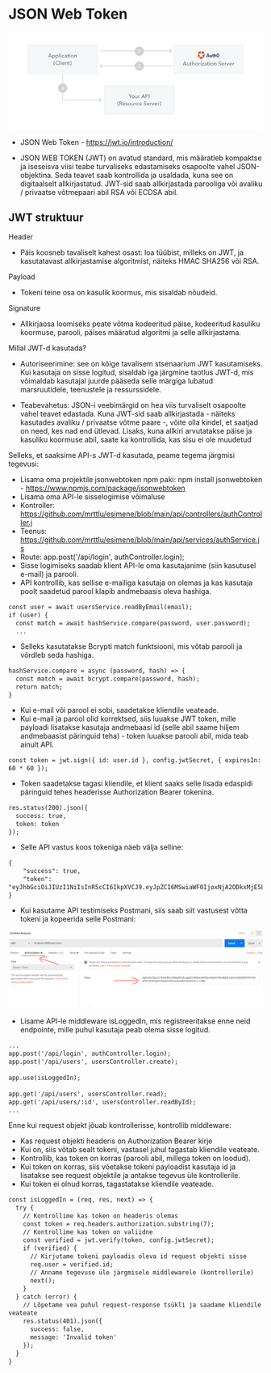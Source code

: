 # JSON Web Token

![Allikas](/pildid/jsonwebtoken.png)

-   JSON Web Token - https://jwt.io/introduction/

-   JSON WEB TOKEN (JWT) on avatud standard, mis määratleb kompaktse ja iseseisva viisi teabe turvaliseks edastamiseks osapoolte vahel JSON-objektina. Seda teavet saab kontrollida ja usaldada, kuna see on digitaalselt allkirjastatud. JWT-sid saab allkirjastada parooliga või avaliku / privaatse võtmepaari abil RSA või ECDSA abil.

## JWT struktuur

Header

-   Päis koosneb tavaliselt kahest osast: loa tüübist, milleks on JWT, ja kasutatavast allkirjastamise algoritmist, näiteks HMAC SHA256 või RSA.

Payload

-   Tokeni teine osa on kasulik koormus, mis sisaldab nõudeid.

Signature

-   Allkirjaosa loomiseks peate võtma kodeeritud päise, kodeeritud kasuliku koormuse, parooli, päises määratud algoritmi ja selle allkirjastama.

Millal JWT-d kasutada?

-   Autoriseerimine: see on kõige tavalisem stsenaarium JWT kasutamiseks. Kui kasutaja on sisse logitud, sisaldab iga järgmine taotlus JWT-d, mis võimaldab kasutajal juurde pääseda selle märgiga lubatud marsruutidele, teenustele ja ressurssidele.

-   Teabevahetus: JSON-i veebimärgid on hea viis turvaliselt osapoolte vahel teavet edastada. Kuna JWT-sid saab allkirjastada - näiteks kasutades avaliku / privaatse võtme paare -, võite olla kindel, et saatjad on need, kes nad end ütlevad. Lisaks, kuna allkiri arvutatakse päise ja kasuliku koormuse abil, saate ka kontrollida, kas sisu ei ole muudetud

Selleks, et saaksime API-s JWT-d kasutada, peame tegema järgmisi tegevusi:

-   Lisama oma projektile jsonwebtoken npm paki: npm install jsonwebtoken - https://www.npmjs.com/package/jsonwebtoken
-   Lisama oma API-le sisselogimise võimaluse
-   Kontroller: https://github.com/mrttlu/esimene/blob/main/api/controllers/authController.j
-   Teenus: https://github.com/mrttlu/esimene/blob/main/api/services/authService.js
-   Route: app.post('/api/login', authController.login);
-   Sisse logimiseks saadab klient API-le oma kasutajanime (siin kasutusel e-mail) ja parooli.
-   API kontrollib, kas sellise e-mailiga kasutaja on olemas ja kas kasutaja poolt saadetud parool klapib andmebaasis oleva hashiga.

```
const user = await usersService.readByEmail(email);
if (user) {
  const match = await hashService.compare(password, user.password);
  ...
```

-   Selleks kasutatakse Bcrypti match funktsiooni, mis võtab parooli ja võrdleb seda hashiga.

```
hashService.compare = async (password, hash) => {
  const match = await bcrypt.compare(password, hash);
  return match;
}
```

-   Kui e-mail või parool ei sobi, saadetakse kliendile veateade.
-   Kui e-mail ja parool olid korrektsed, siis luuakse JWT token, mille payloadi lisatakse kasutaja andmebaasi id (selle abil saame hiljem andmebaasist päringuid teha) - token luuakse parooli abil, mida teab ainult API.

```
const token = jwt.sign({ id: user.id }, config.jwtSecret, { expiresIn: 60 * 60 });
```

-   Token saadetakse tagasi kliendile, et klient saaks selle lisada edaspidi päringuid tehes headerisse Authorization Bearer tokenina.

```
res.status(200).json({
  success: true,
  token: token
});
```

-   Selle API vastus koos tokeniga näeb välja selline:

```
{
    "success": true,
    "token": "eyJhbGciOiJIUzI1NiIsInR5cCI6IkpXVCJ9.eyJpZCI6MSwiaWF0IjoxNjA2ODkxMjE5LCJleHAiOjE2MDY4OTQ4MTl9.ZE4XPyZhY2kJvktoIlDNowKvAdKHdxlKchrG_f_cABE"
}
```

-   Kui kasutame API testimiseks Postmani, siis saab siit vastusest võtta tokeni ja kopeerida selle Postmani:

![Token Postmanis](/pildid/postmanToken.png)

-   Lisame API-le middleware isLoggedIn, mis registreeritakse enne neid endpointe, mille puhul kasutaja peab olema sisse logitud.

```
...
app.post('/api/login', authController.login);
app.post('/api/users', usersController.create);

app.use(isLoggedIn);

app.get('/api/users', usersController.read);
app.get('/api/users/:id', usersController.readById);
...
```

Enne kui request objekt jõuab kontrollerisse, kontrollib middleware:

-   Kas request objekti headeris on Authorization Bearer kirje
-   Kui on, siis võtab sealt tokeni, vastasel juhul tagastab kliendile veateate.
-   Kontrollib, kas token on korras (parooli abil, millega token on loodud).
-   Kui token on korras, siis võetakse tokeni payloadist kasutaja id ja lisatakse see request objektile ja antakse tegevus üle kontrollerile.
-   Kui token ei olnud korras, tagastatakse kliendile veateade.

```
const isLoggedIn = (req, res, next) => {
  try {
    // Kontrollime kas token on headeris olemas
    const token = req.headers.authorization.substring(7);
    // Kontrollime kas token on valiidne
    const verified = jwt.verify(token, config.jwtSecret);
    if (verified) {
      // Kirjutame tokeni payloadis oleva id request objekti sisse
      req.user = verified.id;
      // Anname tegevuse üle järgmisele middlewarele (kontrollerile)
      next();
    }
  } catch (error) {
    // Lõpetame vea puhul request-response tsükli ja saadame kliendile veateate
    res.status(401).json({
      success: false,
      message: 'Invalid token'
    });
  }
}
```

